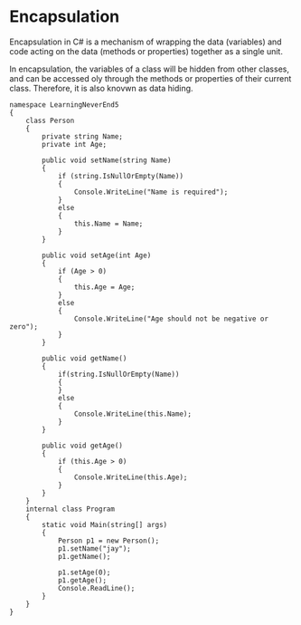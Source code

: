 # Encapsulation
Encapsulation in C# is a mechanism of wrapping the data (variables) and code acting on the data (methods or properties) together as a single unit.

In encapsulation, the variables of a class will be hidden from other classes, and can be accessed oly through the methods or properties of their current class. Therefore, it is also knovwn as data hiding.

```
namespace LearningNeverEnd5
{
    class Person
    {
        private string Name;
        private int Age;

        public void setName(string Name)
        {
            if (string.IsNullOrEmpty(Name))
            {
                Console.WriteLine("Name is required");
            }
            else
            {
                this.Name = Name;
            }
        }

        public void setAge(int Age)
        {
            if (Age > 0)
            {
                this.Age = Age;
            }
            else
            {
                Console.WriteLine("Age should not be negative or zero");
            }            
        }

        public void getName()
        {
            if(string.IsNullOrEmpty(Name))
            {
            }
            else
            {
                Console.WriteLine(this.Name);
            }  
        }

        public void getAge()
        {
            if (this.Age > 0)
            {
                Console.WriteLine(this.Age);
            }
        }
    }
    internal class Program
    {
        static void Main(string[] args)
        {
            Person p1 = new Person();
            p1.setName("jay");
            p1.getName();

            p1.setAge(0);
            p1.getAge();
            Console.ReadLine();
        }
    }
}
```